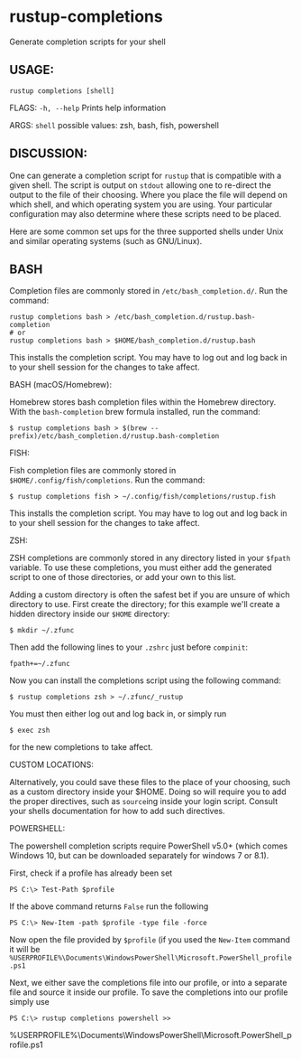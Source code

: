 # rustup-completions 

Generate completion scripts for your shell

## USAGE:
`rustup completions [shell]`

FLAGS:
`-h, --help`    Prints help information

ARGS:
`shell`     possible values: zsh, bash, fish, powershell


## DISCUSSION:

One can generate a completion script for `rustup` that is 
compatible with a given shell. The script is output on `stdout`
allowing one to re-direct the output to the file of their
choosing. Where you place the file will depend on which shell, and
which operating system you are using. Your particular
configuration may also determine where these scripts need to be
placed.

Here are some common set ups for the three supported shells under
Unix and similar operating systems (such as GNU/Linux).

## BASH
Completion files are commonly stored in `/etc/bash_completion.d/`.
Run the command:
```
rustup completions bash > /etc/bash_completion.d/rustup.bash-completion
# or
rustup completions bash > $HOME/bash_completion.d/rustup.bash
```

This installs the completion script. You may have to log out and
log back in to your shell session for the changes to take affect.

BASH (macOS/Homebrew):

Homebrew stores bash completion files within the Homebrew directory.
With the `bash-completion` brew formula installed, run the command:

    $ rustup completions bash > $(brew --prefix)/etc/bash_completion.d/rustup.bash-completion

FISH:

Fish completion files are commonly stored in
`$HOME/.config/fish/completions`. Run the command:

    $ rustup completions fish > ~/.config/fish/completions/rustup.fish

This installs the completion script. You may have to log out and
log back in to your shell session for the changes to take affect.

ZSH:

ZSH completions are commonly stored in any directory listed in
your `$fpath` variable. To use these completions, you must either
add the generated script to one of those directories, or add your
own to this list.

Adding a custom directory is often the safest bet if you are
unsure of which directory to use. First create the directory; for
this example we'll create a hidden directory inside our `$HOME`
directory:

    $ mkdir ~/.zfunc

Then add the following lines to your `.zshrc` just before
`compinit`:

    fpath+=~/.zfunc

Now you can install the completions script using the following
command:

    $ rustup completions zsh > ~/.zfunc/_rustup

You must then either log out and log back in, or simply run

    $ exec zsh

for the new completions to take affect.

CUSTOM LOCATIONS:

Alternatively, you could save these files to the place of your
choosing, such as a custom directory inside your $HOME. Doing so
will require you to add the proper directives, such as `source`ing
inside your login script. Consult your shells documentation for
how to add such directives.

POWERSHELL:

The powershell completion scripts require PowerShell v5.0+ (which
comes Windows 10, but can be downloaded separately for windows 7
or 8.1).

First, check if a profile has already been set

    PS C:\> Test-Path $profile

If the above command returns `False` run the following

    PS C:\> New-Item -path $profile -type file -force

Now open the file provided by `$profile` (if you used the
`New-Item` command it will be
`%USERPROFILE%\Documents\WindowsPowerShell\Microsoft.PowerShell_profile.ps1`

Next, we either save the completions file into our profile, or
into a separate file and source it inside our profile. To save the
completions into our profile simply use

    PS C:\> rustup completions powershell >>
%USERPROFILE%\Documents\WindowsPowerShell\Microsoft.PowerShell_profile.ps1
